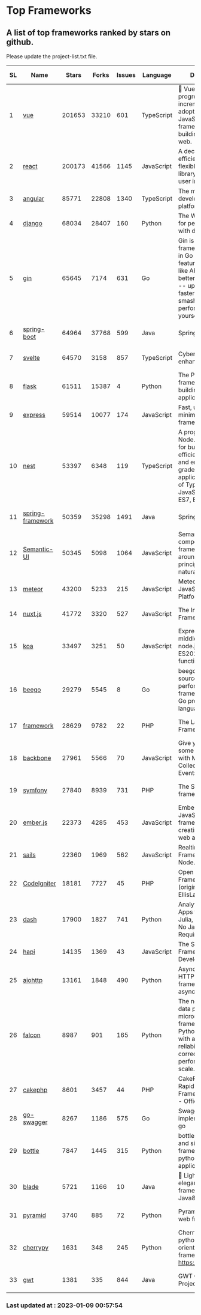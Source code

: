 # Top Frameworks
## A list of top frameworks ranked by stars on github.  
Please update the project-list.txt file.

| SL| Name  | Stars| Forks| Issues | Language | Description | Last Commit |
| --| ------| -----| ---- | ------ | -------- | ----------- | ----------- |
| 1 | [vue](https://github.com/vuejs/vue) | 201653 | 33210 | 601 | TypeScript | 🖖 Vue.js is a progressive, incrementally-adoptable JavaScript framework for building UI on the web. | 2022-12-27 21:38:05 |
| 2 | [react](https://github.com/facebook/react) | 200173 | 41566 | 1145 | JavaScript | A declarative, efficient, and flexible JavaScript library for building user interfaces. | 2023-01-06 19:28:55 |
| 3 | [angular](https://github.com/angular/angular) | 85771 | 22808 | 1340 | TypeScript | The modern web developer’s platform | 2023-01-06 08:51:29 |
| 4 | [django](https://github.com/django/django) | 68034 | 28407 | 160 | Python | The Web framework for perfectionists with deadlines. | 2023-01-07 10:41:40 |
| 5 | [gin](https://github.com/gin-gonic/gin) | 65645 | 7174 | 631 | Go | Gin is a HTTP web framework written in Go (Golang). It features a Martini-like API with much better performance -- up to 40 times faster. If you need smashing performance, get yourself some Gin. | 2023-01-07 00:57:54 |
| 6 | [spring-boot](https://github.com/spring-projects/spring-boot) | 64964 | 37768 | 599 | Java | Spring Boot | 2023-01-07 01:23:03 |
| 7 | [svelte](https://github.com/sveltejs/svelte) | 64570 | 3158 | 857 | TypeScript | Cybernetically enhanced web apps | 2023-01-03 03:49:02 |
| 8 | [flask](https://github.com/pallets/flask) | 61511 | 15387 | 4 | Python | The Python micro framework for building web applications. | 2023-01-04 21:06:35 |
| 9 | [express](https://github.com/expressjs/express) | 59514 | 10077 | 174 | JavaScript | Fast, unopinionated, minimalist web framework for node. | 2022-10-08 20:11:42 |
| 10 | [nest](https://github.com/nestjs/nest) | 53397 | 6348 | 119 | TypeScript | A progressive Node.js framework for building efficient, scalable, and enterprise-grade server-side applications on top of TypeScript & JavaScript (ES6, ES7, ES8) 🚀 | 2023-01-06 11:43:53 |
| 11 | [spring-framework](https://github.com/spring-projects/spring-framework) | 50359 | 35298 | 1491 | Java | Spring Framework | 2023-01-06 16:26:33 |
| 12 | [Semantic-UI](https://github.com/Semantic-Org/Semantic-UI) | 50345 | 5098 | 1064 | JavaScript | Semantic is a UI component framework based around useful principles from natural language. | 2022-10-06 20:02:37 |
| 13 | [meteor](https://github.com/meteor/meteor) | 43200 | 5233 | 215 | JavaScript | Meteor, the JavaScript App Platform | 2023-01-04 18:43:45 |
| 14 | [nuxt.js](https://github.com/nuxt/nuxt.js) | 41772 | 3320 | 527 | JavaScript | The Intuitive Vue(2) Framework | 2022-12-19 17:01:27 |
| 15 | [koa](https://github.com/koajs/koa) | 33497 | 3251 | 50 | JavaScript | Expressive middleware for node.js using ES2017 async functions | 2023-01-02 06:55:07 |
| 16 | [beego](https://github.com/beego/beego) | 29279 | 5545 | 8 | Go | beego is an open-source, high-performance web framework for the Go programming language. | 2022-12-26 15:53:27 |
| 17 | [framework](https://github.com/laravel/framework) | 28629 | 9782 | 22 | PHP | The Laravel Framework. | 2023-01-06 20:56:33 |
| 18 | [backbone](https://github.com/jashkenas/backbone) | 27961 | 5566 | 70 | JavaScript | Give your JS App some Backbone with Models, Views, Collections, and Events | 2023-01-04 11:09:21 |
| 19 | [symfony](https://github.com/symfony/symfony) | 27840 | 8939 | 731 | PHP | The Symfony PHP framework | 2023-01-08 15:24:13 |
| 20 | [ember.js](https://github.com/emberjs/ember.js) | 22373 | 4285 | 453 | JavaScript | Ember.js - A JavaScript framework for creating ambitious web applications | 2023-01-07 05:16:35 |
| 21 | [sails](https://github.com/balderdashy/sails) | 22360 | 1969 | 562 | JavaScript | Realtime MVC Framework for Node.js | 2022-11-21 02:21:42 |
| 22 | [CodeIgniter](https://github.com/bcit-ci/CodeIgniter) | 18181 | 7727 | 45 | PHP | Open Source PHP Framework (originally from EllisLab) | 2022-12-01 11:38:45 |
| 23 | [dash](https://github.com/plotly/dash) | 17900 | 1827 | 741 | Python | Analytical Web Apps for Python, R, Julia, and Jupyter. No JavaScript Required. | 2022-12-17 15:12:48 |
| 24 | [hapi](https://github.com/hapijs/hapi) | 14135 | 1369 | 43 | JavaScript | The Simple, Secure Framework Developers Trust | 2022-12-23 20:15:56 |
| 25 | [aiohttp](https://github.com/aio-libs/aiohttp) | 13161 | 1848 | 490 | Python | Asynchronous HTTP client/server framework for asyncio and Python | 2023-01-08 01:30:26 |
| 26 | [falcon](https://github.com/falconry/falcon) | 8987 | 901 | 165 | Python | The no-magic web data plane API and microservices framework for Python developers, with a focus on reliability, correctness, and performance at scale. | 2023-01-08 12:41:07 |
| 27 | [cakephp](https://github.com/cakephp/cakephp) | 8601 | 3457 | 44 | PHP | CakePHP: The Rapid Development Framework for PHP - Official Repository | 2023-01-08 04:02:54 |
| 28 | [go-swagger](https://github.com/go-swagger/go-swagger) | 8267 | 1186 | 575 | Go | Swagger 2.0 implementation for go | 2022-12-18 01:03:36 |
| 29 | [bottle](https://github.com/bottlepy/bottle) | 7847 | 1445 | 315 | Python | bottle.py is a fast and simple micro-framework for python web-applications. | 2022-09-05 15:24:52 |
| 30 | [blade](https://github.com/lets-blade/blade) | 5721 | 1166 | 10 | Java | :rocket: Lightning fast and elegant mvc framework for Java8 | 2022-05-10 12:38:06 |
| 31 | [pyramid](https://github.com/Pylons/pyramid) | 3740 | 885 | 72 | Python | Pyramid - A Python web framework | 2022-12-31 00:58:19 |
| 32 | [cherrypy](https://github.com/cherrypy/cherrypy) | 1631 | 348 | 245 | Python | CherryPy is a pythonic, object-oriented HTTP framework.      https://cherrypy.dev | 2023-01-05 04:29:43 |
| 33 | [gwt](https://github.com/gwtproject/gwt) | 1381 | 335 | 844 | Java | GWT Open Source Project | 2022-11-30 14:11:08 |

### Last updated at : 2023-01-09 00:57:54
